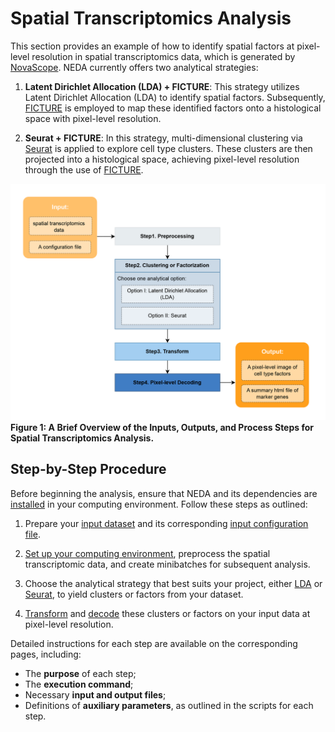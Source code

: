 # Spatial Transcriptomics Analysis

This section provides an example of how to identify spatial factors at pixel-level resolution in spatial transcriptomics data, which is generated by [NovaScope](https://github.com/seqscope/NovaScope/tree/main). NEDA currently offers two analytical strategies:

1) **Latent Dirichlet Allocation (LDA) + FICTURE**:
This strategy utilizes Latent Dirichlet Allocation (LDA) to identify spatial factors. Subsequently, [FICTURE](https://github.com/seqscope/ficture) is employed to map these identified factors onto a histological space with pixel-level resolution.

2) **Seurat + FICTURE**: In this strategy, multi-dimensional clustering via [Seurat](https://satijalab.org/seurat/) is applied to explore cell type clusters. These clusters are then projected into a histological space, achieving pixel-level resolution through the use of [FICTURE](https://github.com/seqscope/ficture).

![overview_brief](./ST_overview.png)
**Figure 1: A Brief Overview of the Inputs, Outputs, and Process Steps for Spatial Transcriptomics Analysis.** 

## Step-by-Step Procedure

Before beginning the analysis, ensure that NEDA and its dependencies are [installed](../../installation/installation.md) in your computing environment. Follow these steps as outlined:

1. Prepare your [input dataset](./prepare_data.md) and its corresponding [input configuration file](./job_config.md).

2. [Set up your computing environment](./step1-preprocess.md), preprocess the spatial transcriptomic data, and create minibatches for subsequent analysis.

3. Choose the analytical strategy that best suits your project, either [LDA](./step2a-LDA.md) or [Seurat](./step2b-seurat.md), to yield clusters or factors from your dataset.

4. [Transform](./step3-transform.md) and [decode](./step4-decode.md) these clusters or factors on your input data at pixel-level resolution.

Detailed instructions for each step are available on the corresponding pages, including:

* The **purpose** of each step;
* The **execution command**;
* Necessary **input and output files**;
* Definitions of **auxiliary parameters**, as outlined in the scripts for each step.

